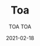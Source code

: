 ---
designer: "Robin Rizzini"
description: "The%20Toa%20table%20combines%20a%20technical-industrial%20style%20with%20decorative%20allure%2C%20giving%20life%20to%20a%20functional%20and%20evocative%20product.%20Lightweight%20and%20minimalist%2C%20is%20characterised%20by%20a%20solid%20die-cast%20aluminium%20frame.%20The%20main%20features%20are%20its%20tapered%20bridge%20legs%20made%20of%20die-cast%20aluminium%2C%20which%20are%20thinner%20at%20the%20base%20and%20widen%20up%20towards%20the%20%u201CT%u201D%20element%20that%20supports%20the%20top.%20Toa%20is%20available%20in%20a%20variety%20of%20widths%20and%20depths%20and%20in%20a%20wide%20range%20of%20finishes."
image_primary: "img/Toa_01_zoom.jpg"
image_secondary: "img/Toa_02_zoom.jpg"
manufacturer: "Pedrali"
href: "https://www.pedrali.it/en/products/catalog/Table-TOA-TOA-00001/"
subtitle: "TOA TOA"
tags: 
  - "Pedrali"
  - "Tables"
title: "Toa"
category: "Tables"
slug: "/manufacturers/pedrali/tables/robin-rizzini-toa"
date: "2021-02-18"
---